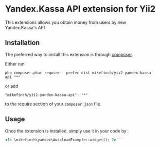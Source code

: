 Yandex.Kassa API extension for Yii2
===================================
This extensions allows you obtain money from users by new Yandex.Kassa's API

Installation
------------

The preferred way to install this extension is through [composer](http://getcomposer.org/download/).

Either run

```
php composer.phar require --prefer-dist mikefinch/yii2-yandex-kassa-api "*"
```

or add

```
"mikefinch/yii2-yandex-kassa-api": "*"
```

to the require section of your `composer.json` file.


Usage
-----

Once the extension is installed, simply use it in your code by  :

```php
<?= \mikefinch\yandex\AutoloadExample::widget(); ?>```